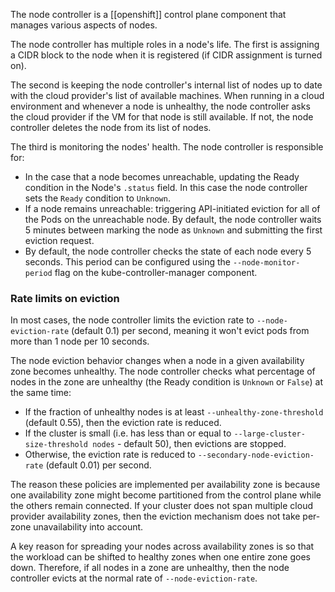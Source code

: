 
The node controller is a [[openshift]] control plane component that manages various aspects of nodes.

The node controller has multiple roles in a node's life. The first is assigning a CIDR block to the node when it is registered (if CIDR assignment is turned on).

The second is keeping the node controller's internal list of nodes up to date with the cloud provider's list of available machines. When running in a cloud environment and whenever a node is unhealthy, the node controller asks the cloud provider if the VM for that node is still available. If not, the node controller deletes the node from its list of nodes.

The third is monitoring the nodes' health. The node controller is responsible for:

- In the case that a node becomes unreachable, updating the Ready condition in the Node's `.status` field. In this case the node controller sets the `Ready` condition to `Unknown`.
- If a node remains unreachable: triggering API-initiated eviction for all of the Pods on the unreachable node. By default, the node controller waits 5 minutes between marking the node as `Unknown` and submitting the first eviction request.
- By default, the node controller checks the state of each node every 5 seconds. This period can be configured using the `--node-monitor-period` flag on the kube-controller-manager component.

### Rate limits on eviction

In most cases, the node controller limits the eviction rate to `--node-eviction-rate` (default 0.1) per second, meaning it won't evict pods from more than 1 node per 10 seconds.

The node eviction behavior changes when a node in a given availability zone becomes unhealthy. The node controller checks what percentage of nodes in the zone are unhealthy (the Ready condition is `Unknown` or `False`) at the same time:

- If the fraction of unhealthy nodes is at least `--unhealthy-zone-threshold` (default 0.55), then the eviction rate is reduced.
- If the cluster is small (i.e. has less than or equal to `--large-cluster-size-threshold nodes` - default 50), then evictions are stopped.
- Otherwise, the eviction rate is reduced to `--secondary-node-eviction-rate` (default 0.01) per second.

The reason these policies are implemented per availability zone is because one availability zone might become partitioned from the control plane while the others remain connected. If your cluster does not span multiple cloud provider availability zones, then the eviction mechanism does not take per-zone unavailability into account.

A key reason for spreading your nodes across availability zones is so that the workload can be shifted to healthy zones when one entire zone goes down. Therefore, if all nodes in a zone are unhealthy, then the node controller evicts at the normal rate of `--node-eviction-rate`.